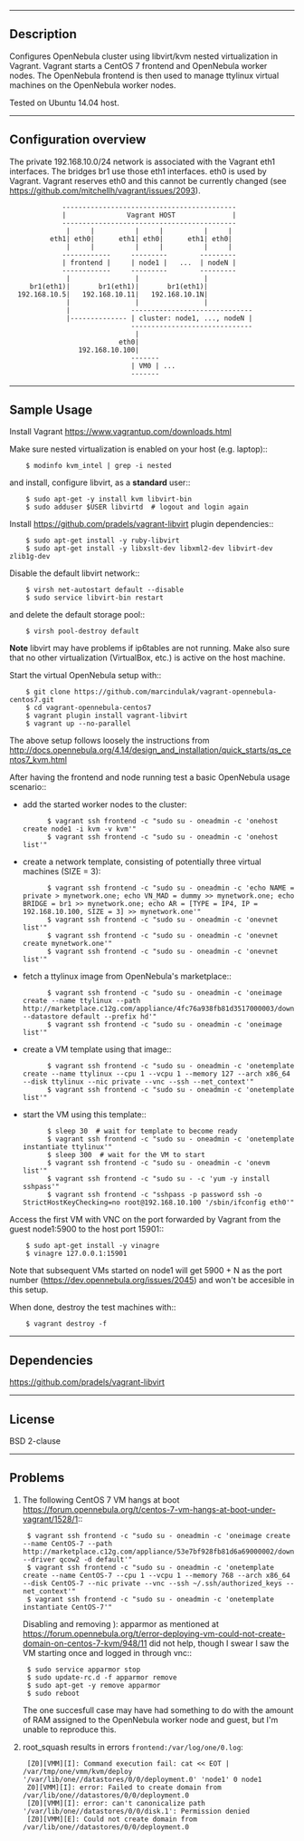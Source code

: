 -----------
Description
-----------

Configures OpenNebula cluster using libvirt/kvm nested virtualization in Vagrant.
Vagrant starts a CentOS 7 frontend and OpenNebula worker nodes. The OpenNebula frontend
is then used to manage ttylinux virtual machines on the OpenNebula worker nodes.

Tested on Ubuntu 14.04 host.


----------------------
Configuration overview
----------------------

The private 192.168.10.0/24 network is associated with the Vagrant eth1 interfaces.
The bridges br1 use those eth1 interfaces. eth0 is used by Vagrant.
Vagrant reserves eth0 and this cannot be currently changed
(see https://github.com/mitchellh/vagrant/issues/2093).

                 -------------------------------------------
                 |               Vagrant HOST              |
                 -------------------------------------------
                  |     |          |     |          |     |
              eth1| eth0|      eth1| eth0|      eth1| eth0|
                  |     |          |     |          |     |
                 ------------     ---------        ---------
                 | frontend |     | node1 |   ...  | nodeN |
                 ------------     ---------        ---------
                  |                |                |
         br1(eth1)|       br1(eth1)|       br1(eth1)|
      192.168.10.5|   192.168.10.11|   192.168.10.1N|
                  |                |                |
                  |               ------------------------------
                  |-------------- | cluster: node1, ..., nodeN |
                                  ------------------------------
                                   |
                               eth0|
                     192.168.10.100|
                                  -------
                                  | VM0 | ...
                                  -------


------------
Sample Usage
------------

Install Vagrant https://www.vagrantup.com/downloads.html

Make sure nested virtualization is enabled on your host (e.g. laptop)::

        $ modinfo kvm_intel | grep -i nested

and install, configure libvirt, as a **standard** user::

        $ sudo apt-get -y install kvm libvirt-bin
        $ sudo adduser $USER libvirtd  # logout and login again

Install https://github.com/pradels/vagrant-libvirt plugin dependencies::

        $ sudo apt-get install -y ruby-libvirt
        $ sudo apt-get install -y libxslt-dev libxml2-dev libvirt-dev zlib1g-dev

Disable the default libvirt network::

        $ virsh net-autostart default --disable
        $ sudo service libvirt-bin restart

and delete the default storage pool::

        $ virsh pool-destroy default

**Note** libvirt may have problems if ip6tables are not running.
Make also sure that no other virtualization (VirtualBox, etc.)
is active on the host machine.

Start the virtual OpenNebula setup with::

        $ git clone https://github.com/marcindulak/vagrant-opennebula-centos7.git
        $ cd vagrant-opennebula-centos7
        $ vagrant plugin install vagrant-libvirt
        $ vagrant up --no-parallel

The above setup follows loosely the instructions from
http://docs.opennebula.org/4.14/design_and_installation/quick_starts/qs_centos7_kvm.html

After having the frontend and node running test a basic OpenNebula usage scenario::

- add the started worker nodes to the cluster:

            $ vagrant ssh frontend -c "sudo su - oneadmin -c 'onehost create node1 -i kvm -v kvm'"
            $ vagrant ssh frontend -c "sudo su - oneadmin -c 'onehost list'"

- create a network template, consisting of potentially three virtual machines (SIZE = 3):

            $ vagrant ssh frontend -c "sudo su - oneadmin -c 'echo NAME = private > mynetwork.one; echo VN_MAD = dummy >> mynetwork.one; echo BRIDGE = br1 >> mynetwork.one; echo AR = [TYPE = IP4, IP = 192.168.10.100, SIZE = 3] >> mynetwork.one'"
            $ vagrant ssh frontend -c "sudo su - oneadmin -c 'onevnet list'"
            $ vagrant ssh frontend -c "sudo su - oneadmin -c 'onevnet create mynetwork.one'"
            $ vagrant ssh frontend -c "sudo su - oneadmin -c 'onevnet list'"

- fetch a ttylinux image from OpenNebula's marketplace::

            $ vagrant ssh frontend -c "sudo su - oneadmin -c 'oneimage create --name ttylinux --path http://marketplace.c12g.com/appliance/4fc76a938fb81d3517000003/download --datastore default --prefix hd'"
            $ vagrant ssh frontend -c "sudo su - oneadmin -c 'oneimage list'"

- create a VM template using that image::

            $ vagrant ssh frontend -c "sudo su - oneadmin -c 'onetemplate create --name ttylinux --cpu 1 --vcpu 1 --memory 127 --arch x86_64 --disk ttylinux --nic private --vnc --ssh --net_context'"
            $ vagrant ssh frontend -c "sudo su - oneadmin -c 'onetemplate list'"

- start the VM using this template::

            $ sleep 30  # wait for template to become ready
            $ vagrant ssh frontend -c "sudo su - oneadmin -c 'onetemplate instantiate ttylinux'"
            $ sleep 300  # wait for the VM to start
            $ vagrant ssh frontend -c "sudo su - oneadmin -c 'onevm list'"
            $ vagrant ssh frontend -c "sudo su - -c 'yum -y install sshpass'"
            $ vagrant ssh frontend -c "sshpass -p password ssh -o StrictHostKeyChecking=no root@192.168.10.100 '/sbin/ifconfig eth0'"

Access the first VM with VNC on the port forwarded by Vagrant from the guest node1:5900 to the host port 15901::

        $ sudo apt-get install -y vinagre
        $ vinagre 127.0.0.1:15901

Note that subsequent VMs started on node1 will get 5900 + N as the port number (https://dev.opennebula.org/issues/2045) and won't be accesible in this setup.

When done, destroy the test machines with::

        $ vagrant destroy -f


------------
Dependencies
------------

https://github.com/pradels/vagrant-libvirt


-------
License
-------

BSD 2-clause


--------
Problems
--------

1. The following CentOS 7 VM hangs at boot https://forum.opennebula.org/t/centos-7-vm-hangs-at-boot-under-vagrant/1528/1::

        $ vagrant ssh frontend -c "sudo su - oneadmin -c 'oneimage create --name CentOS-7 --path http://marketplace.c12g.com/appliance/53e7bf928fb81d6a69000002/download --driver qcow2 -d default'"
        $ vagrant ssh frontend -c "sudo su - oneadmin -c 'onetemplate create --name CentOS-7 --cpu 1 --vcpu 1 --memory 768 --arch x86_64 --disk CentOS-7 --nic private --vnc --ssh ~/.ssh/authorized_keys --net_context'"
        $ vagrant ssh frontend -c "sudo su - oneadmin -c 'onetemplate instantiate CentOS-7'"

   Disabling and removing ): apparmor as mentioned at
   https://forum.opennebula.org/t/error-deploying-vm-could-not-create-domain-on-centos-7-kvm/948/11
   did not help, though I swear I saw the VM starting once and logged in through vnc::

        $ sudo service apparmor stop
        $ sudo update-rc.d -f apparmor remove
        $ sudo apt-get -y remove apparmor
        $ sudo reboot

   The one succesfull case may have had something to do with the amount of RAM assigned to the OpenNebula
   worker node and guest, but I'm unable to reproduce this.

2. root_squash results in errors `frontend:/var/log/one/0.log`:

        [Z0][VMM][I]: Command execution fail: cat << EOT | /var/tmp/one/vmm/kvm/deploy '/var/lib/one//datastores/0/0/deployment.0' 'node1' 0 node1
        Z0][VMM][I]: error: Failed to create domain from /var/lib/one//datastores/0/0/deployment.0
        [Z0][VMM][I]: error: can't canonicalize path '/var/lib/one//datastores/0/0/disk.1': Permission denied
        [Z0][VMM][E]: Could not create domain from /var/lib/one//datastores/0/0/deployment.0

